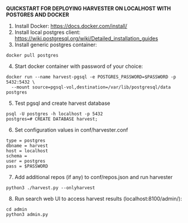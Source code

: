 **QUICKSTART FOR DEPLOYING HARVESTER ON LOCALHOST WITH POSTGRES AND DOCKER**

1. Install Docker: https://docs.docker.com/install/
2. Install local postgres client: https://wiki.postgresql.org/wiki/Detailed_installation_guides
3. Install generic postgres container:
``` shell
docker pull postgres
```
4. Start docker container with password of your choice:
``` shell
docker run --name harvest-pgsql -e POSTGRES_PASSWORD=$PASSWORD -p 5432:5432 \
  --mount source=pgsql-vol,destination=/var/lib/postgresql/data postgres
```
5. Test pgsql and create harvest database
``` shell
psql -U postgres -h localhost -p 5432
postgres=# CREATE DATABASE harvest;
```
6. Set configuration values in conf/harvester.conf
```shell
type = postgres
dbname = harvest
host = localhost
schema =
user = postgres
pass = $PASSWORD
```
7. Add additional repos (if any) to conf/repos.json and run harvester
``` shell
python3 ./harvest.py --onlyharvest
```
8. Run search web UI to access harvest results (localhost:8100/admin/):
``` shell
cd admin
python3 admin.py
```

